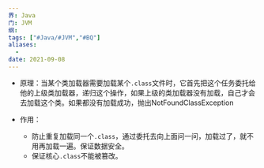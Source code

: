 ```yaml
---
界: Java
门: JVM
纲: 
tags: ["#Java/#JVM","#BQ"]
aliases:
  - 
date: 2021-09-08
---
```


-   原理：当某个类加载器需要加载某个`.class`文件时，它首先把这个任务委托给他的上级类加载器，递归这个操作，如果上级的类加载器没有加载，自己才会去加载这个类。如果都没有加载成功，抛出NotFoundClassException
    
-   作用：
    
    -   防止重复加载同一个`.class`，通过委托去向上面问一问，加载过了，就不用再加载一遍。保证数据安全。
    -   保证核心`.class`不能被篡改。